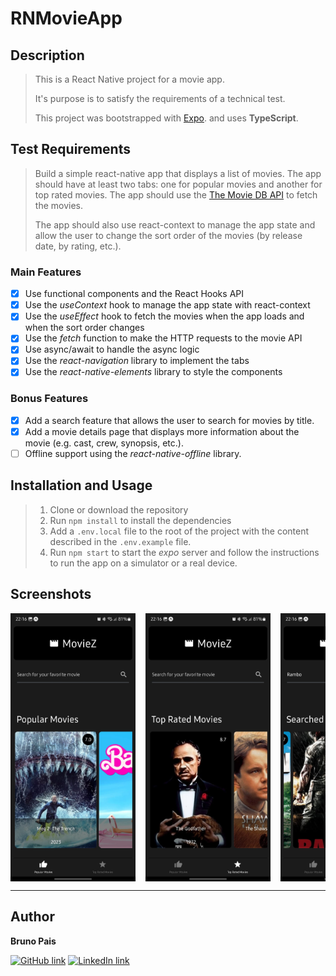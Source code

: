 # RNMovieApp

## Description

> This is a React Native project for a movie app.
>
> It's purpose is to satisfy the requirements of a technical test.
>
> This project was bootstrapped with [Expo](https://expo.io/). and uses **TypeScript**.

## Test Requirements

> Build a simple react-native app that displays a list of movies. The app should have at least two tabs: one for popular movies and another for top rated movies. The app should use the [The Movie DB API](https://developers.themoviedb.org/4/getting-started) to fetch the movies.
>
> The app should also use react-context to manage the app state and allow the user to change the sort order of the movies (by release date, by rating, etc.).

### Main Features

- [x] Use functional components and the React Hooks API
- [x] Use the _useContext_ hook to manage the app state with react-context
- [x] Use the _useEffect_ hook to fetch the movies when the app loads and when the sort order changes
- [x] Use the _fetch_ function to make the HTTP requests to the movie API
- [x] Use async/await to handle the async logic
- [x] Use the _react-navigation_ library to implement the tabs
- [x] Use the _react-native-elements_ library to style the components

### Bonus Features

- [x] Add a search feature that allows the user to search for movies by title.
- [x] Add a movie details page that displays more information about the movie (e.g. cast, crew, synopsis, etc.).
- [ ] Offline support using the _react-native-offline_ library.

## Installation and Usage

> 1. Clone or download the repository
> 2. Run `npm install` to install the dependencies
> 3. Add a `.env.local` file to the root of the project with the content described in the `.env.example` file.
> 4. Run `npm start` to start the _expo_ server and follow the instructions to run the app on a simulator or a real device.


## Screenshots

<div style='display: flex; alignItems: center; gap: 16px; overflow: auto'>
  <img src='./assets/PopularScreen.jpg' alt='Popular screen' width='200px' />
  <img src='./assets/TopRatedScreen.jpg' alt='Top Rated screen' width='200px' />
  <img src='./assets/SearchScreen.jpg' alt='Search Screen' width='200px' />
  <img src='./assets/MovieDetail.jpg' alt='Movie Details screen' width='200px' />
</div>

---

## Author

**Bruno Pais**

[![GitHub link](https://img.shields.io/badge/GitHub-black?style=for-the-badge&logo=github)](https://github.com/BrunoMSPais) [![LinkedIn link](https://img.shields.io/badge/LinkedIn-blue?style=for-the-badge&logo=linkedin)](https://www.linkedin.com/in/bruno-pais-webdev/)
